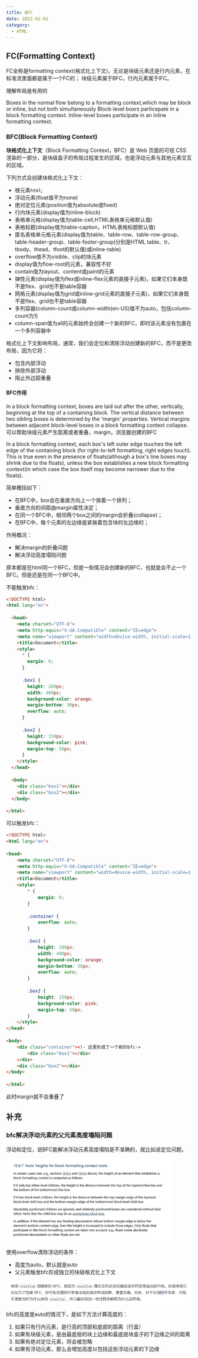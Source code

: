 ```yaml
---
title: BFC
date: 2022-02-01
category:
  - HTML
---
```


<!-- more -->

## FC(Formatting Context)
FC全称是formatting context(格式化上下文)，无论是块级元素还是行内元素，在标准流里面都是属于一个FC的；
块级元素属于BFC，行内元素属于IFC。

理解布局是有用的

Boxes in the normal flow belong to a formatting context,which may be block or inline, but not both simultaneously Block-level boxrs particepate in a block formatting context. Inline-level boxes participate in an inline formatting context.

### BFC(Block Formatting Context)
**块格式化上下文**（Block Formatting Context，BFC）是 Web 页面的可视 CSS 渲染的一部分，是块级盒子的布局过程发生的区域，也是浮动元素与其他元素交互的区域。

下列方式会创建块格式化上下文：

- 根元素`html`;
- 浮动元素(float值不为none)
- 绝对定位元素(position值为absolute或fixed)
- 行内块元素(display值为inline-block)
- 表格单元格(display值为table-cell,HTML表格单元格默认值)
- 表格标题(display值为table-caption，HTML表格标题默认值)
- 匿名表格单元格元素(display值为table、table-row、table-row-group、table-header-group、table-footer-group(分别是HTML table、tr、tbody、thead、tfoot的默认值)或inline-table)
- overflow值不为visible、clip的块元素
- display值为flow-root的元素，兼容性不好
- contain值为layout、content或paint的元素
- 弹性元素(display值为flex或inline-flex元素的直接子元素)，如果它们本身既不是flex、grid也不是table容器
- 网格元素(display值为grid或inline-grid元素的直接子元素)，如果它们本身既不是flex、grid也不是table容器
- 多列容器(column-count或column-width(en-US)值不为auto，包括column-count为1)
- column-span值为all的元素始终会创建一个新的BFC，即时该元素没有包裹在一个多列容器中

格式化上下文影响布局，通常，我们会定位和清除浮动创建新的BFC，而不是更改布局，因为它将：

- 包含内部浮动
- 排除外部浮动
- 阻止外边距重叠

#### BFC作用
In a block formatting context, boxes are laid out after the other, vertically, beginning at the top of a containing block. The vertical distance between two sibling boxes is determined by the 'margin' properties. Vertical margins between adjacent block-level boxes in a block formatting context collapse.
可以帮助块级元素产生距离或者重叠，margin，浏览器创建的BFC

In a block formatting context, each box's left outer edge touches the left edge of the containing block (for right-to-left formatting, right edges touch). This is true even in the presence of floats(although a box's line boxes may shrink due to the floats), unless the box establishes a new block formatting context(in which case the box itself may become narrower due to the floats).

简单概括如下：

- 在BFC中，box会在垂直方向上一个挨着一个排列；
- 垂直方向的间距由margin属性决定；
- 在同一个BFC中，相邻两个box之间的margin会折叠(collapse)；
- 在BFC中，每个元素的左边缘是紧挨着包含块的左边缘的；

作用概况：

- 解决margin的折叠问题
- 解决浮动高度塌陷问题

原本都是在html同一个BFC，但是一些情况会创建新的BFC，也就是会不止一个BFC。但是还是在同一个BFC中。

不能触发bfc：
```html
<!DOCTYPE html>
<html lang="en">

  <head>
    <meta charset="UTF-8">
    <meta http-equiv="X-UA-Compatible" content="IE=edge">
    <meta name="viewport" content="width=device-width, initial-scale=1.0">
    <title>Document</title>
    <style>
      * {
        margin: 0;
      }

      .box1 {
        height: 200px;
        width: 400px;
        background-color: orange;
        margin-bottom: 30px;
        overflow: auto;
      }

      .box2 {
        height: 150px;
        background-color: pink;
        margin-top: 50px;
      }
    </style>
  </head>

  <body>
    <div class="box1"></div>
    <div class="box2"></div>
  </body>

</html>
```
可以触发bfc：
```html
<!DOCTYPE html>
<html lang="en">

<head>
    <meta charset="UTF-8">
    <meta http-equiv="X-UA-Compatible" content="IE=edge">
    <meta name="viewport" content="width=device-width, initial-scale=1.0">
    <title>Document</title>
    <style>
        * {
            margin: 0;
        }

        .container {
            overflow: auto;
        }

        .box1 {
            height: 200px;
            width: 400px;
            background-color: orange;
            margin-bottom: 30px;
            overflow: auto;
        }

        .box2 {
            height: 150px;
            background-color: pink;
            margin-top: 50px;
        }
    </style>
</head>

<body>
    <div class="container"><!- 这里形成了一个新的bfc->
        <div class="box1"></div>
    </div>
    <div class="box2"></div>
</body>

</html>
```
此时margin就不会重叠了

## 补充
### bfc解决浮动元素的父元素高度塌陷问题
浮动和定位，说BFC能解决浮动元素高度塌陷是不准确的，就比如说定位问题。

![image.png](./img/bfc-1.png)

使用overflow清除浮动的条件：
- 高度为auto，默认就是auto
- 父元素触发bfc形成独立的块级格式化上下文

![image.png](./img/bfc-2.png)

bfc的高度是auto的情况下，是如下方法计算高度的：

1. 如果只有行内元素，是行高的顶部和底部的距离（行盒）
2. 如果有块级元素，是由最底层的块上边缘和最底层块盒子的下边缘之间的距离
3. 如果有绝对定位元素，将会被忽略
4. 如果有浮动元素，那么会增加高度以包括这些浮动元素的下边缘








